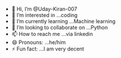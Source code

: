 - 👋 Hi, I’m @Uday-Kiran-007
- 👀 I’m interested in ...coding
- 🌱 I’m currently learning ...Machine learning
- 💞️ I’m looking to collaborate on ...Python
- 📫 How to reach me ...via linkedin
- 😄 Pronouns: ...he/him
- ⚡ Fun fact: ...I am very decent

<!---
Uday-Kiran-007/Uday-Kiran-007 is a ✨ special ✨ repository because its `README.md` (this file) appears on your GitHub profile.
You can click the Preview link to take a look at your changes.
--->
